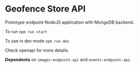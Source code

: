 # Geofence Store API

Prototype endpoint NodeJS application with MongoDB backend.

To run ```npm run start```

To use in dev mode ```npm run dev```

Check openapi for more details.

**Dependents** on ```images-endpoint-api``` and ```events-endpoint-api```.
